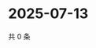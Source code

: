 # 2025-07-13

共 0 条

<!-- BEGIN ZHIHUVIDEO -->
<!-- 最后更新时间 Sun Jul 13 2025 18:11:52 GMT+0800 (China Standard Time) -->

<!-- END ZHIHUVIDEO -->
